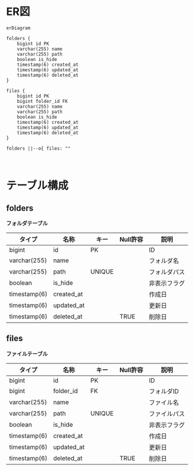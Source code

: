 # ER図

```mermaid
erDiagram

folders {
    bigint id PK
    varchar(255) name
    varchar(255) path
    boolean is_hide
    timestamp(6) created_at
    timestamp(6) updated_at
    timestamp(6) deleted_at
}

files {
    bigint id PK
    bigint folder_id FK
    varchar(255) name
    varchar(255) path
    boolean is_hide
    timestamp(6) created_at
    timestamp(6) updated_at
    timestamp(6) deleted_at
}

folders ||--o{ files: ""
```
<br />

# テーブル構成

## folders

**フォルダテーブル**

| タイプ | 名称 | キー | Null許容 | 説明 |
| ---- | ---- | ---- | ---- | ---- |
| bigint | id | PK | | ID |
| varchar(255) | name | | | フォルダ名 |
| varchar(255) | path | UNIQUE | | フォルダパス |
| boolean | is_hide | | | 非表示フラグ |
| timestamp(6) | created_at | | | 作成日 |
| timestamp(6) | updated_at | | | 更新日 |
| timestamp(6) | deleted_at | | TRUE | 削除日 |

## files

**ファイルテーブル**

| タイプ | 名称 | キー | Null許容 | 説明 |
| ---- | ---- | ---- | ---- | ---- |
| bigint | id | PK | | ID |
| bigint | folder_id | FK | | フォルダID |
| varchar(255) | name | | | ファイル名 |
| varchar(255) | path | UNIQUE | | ファイルパス |
| boolean | is_hide | | | 非表示フラグ |
| timestamp(6) | created_at | | | 作成日 |
| timestamp(6) | updated_at | | | 更新日 |
| timestamp(6) | deleted_at | | TRUE | 削除日 |
